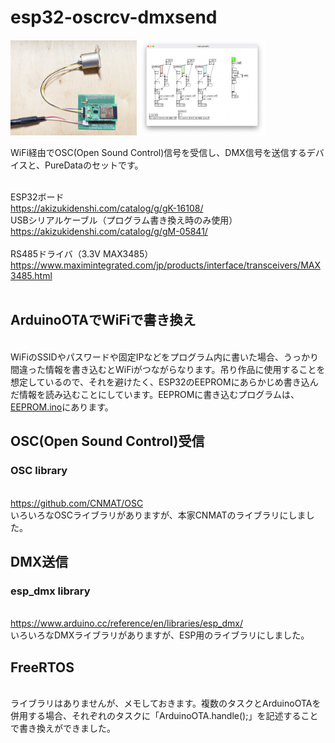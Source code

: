 # esp32-oscrcv-dmxsend

<img src="https://github.com/mathrax-s/esp32-oscrcv-dmxsend/blob/main/image/device_1.jpg" width=40%></img>
<img src="https://github.com/mathrax-s/esp32-oscrcv-dmxsend/blob/main/image/pd.png" width=40% ></img>

WiFi経由でOSC(Open Sound Control)信号を受信し、DMX信号を送信するデバイスと、PureDataのセットです。

<br>ESP32ボード
<br>https://akizukidenshi.com/catalog/g/gK-16108/
<br>USBシリアルケーブル（プログラム書き換え時のみ使用）
<br>https://akizukidenshi.com/catalog/g/gM-05841/
<br>
<br>RS485ドライバ（3.3V MAX3485）
<br>https://www.maximintegrated.com/jp/products/interface/transceivers/MAX3485.html
<br>
<br>
## ArduinoOTAでWiFiで書き換え
<br>WiFiのSSIDやパスワードや固定IPなどをプログラム内に書いた場合、うっかり間違った情報を書き込むとWiFiがつながらなります。吊り作品に使用することを想定しているので、それを避けたく、ESP32のEEPROMにあらかじめ書き込んだ情報を読み込むことにしています。EEPROMに書き込むプログラムは、<a href="https://github.com/mathrax-s/esp32-oscrcv-dmxsend/blob/main/Arduino/esp32_oscrcv_dmxsend/EEPROM.ino">EEPROM.ino</a>にあります。


## OSC(Open Sound Control)受信
### OSC library
<br>https://github.com/CNMAT/OSC
<br>いろいろなOSCライブラリがありますが、本家CNMATのライブラリにしました。

## DMX送信
### esp_dmx library
<br>https://www.arduino.cc/reference/en/libraries/esp_dmx/
<br>いろいろなDMXライブラリがありますが、ESP用のライブラリにしました。

## FreeRTOS
<br>ライブラリはありませんが、メモしておきます。複数のタスクとArduinoOTAを併用する場合、それぞれのタスクに「ArduinoOTA.handle();」を記述することで書き換えができました。
